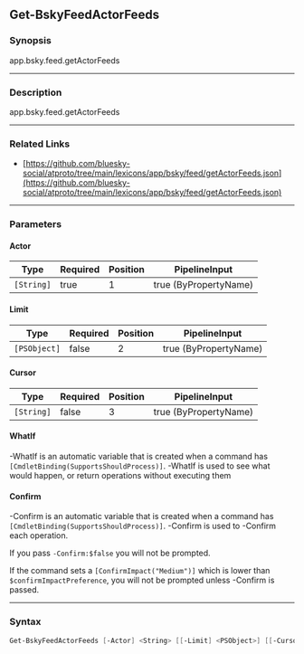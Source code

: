 Get-BskyFeedActorFeeds
----------------------




### Synopsis
app.bsky.feed.getActorFeeds



---


### Description

app.bsky.feed.getActorFeeds



---


### Related Links
* [https://github.com/bluesky-social/atproto/tree/main/lexicons/app/bsky/feed/getActorFeeds.json](https://github.com/bluesky-social/atproto/tree/main/lexicons/app/bsky/feed/getActorFeeds.json)





---


### Parameters
#### **Actor**




|Type      |Required|Position|PipelineInput        |
|----------|--------|--------|---------------------|
|`[String]`|true    |1       |true (ByPropertyName)|



#### **Limit**




|Type        |Required|Position|PipelineInput        |
|------------|--------|--------|---------------------|
|`[PSObject]`|false   |2       |true (ByPropertyName)|



#### **Cursor**




|Type      |Required|Position|PipelineInput        |
|----------|--------|--------|---------------------|
|`[String]`|false   |3       |true (ByPropertyName)|



#### **WhatIf**
-WhatIf is an automatic variable that is created when a command has ```[CmdletBinding(SupportsShouldProcess)]```.
-WhatIf is used to see what would happen, or return operations without executing them
#### **Confirm**
-Confirm is an automatic variable that is created when a command has ```[CmdletBinding(SupportsShouldProcess)]```.
-Confirm is used to -Confirm each operation.

If you pass ```-Confirm:$false``` you will not be prompted.


If the command sets a ```[ConfirmImpact("Medium")]``` which is lower than ```$confirmImpactPreference```, you will not be prompted unless -Confirm is passed.



---


### Syntax
```PowerShell
Get-BskyFeedActorFeeds [-Actor] <String> [[-Limit] <PSObject>] [[-Cursor] <String>] [-WhatIf] [-Confirm] [<CommonParameters>]
```
